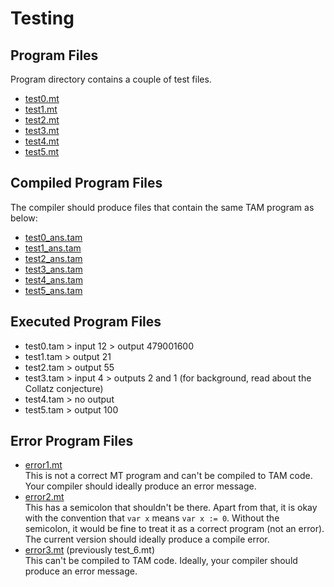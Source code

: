 # Testing

## Program Files
Program directory contains a couple of test files.

- [test0.mt](test0.mt)   
- [test1.mt](test1.mt)   
- [test2.mt](test2.mt)   
- [test3.mt](test3.mt)   
- [test4.mt](test4.mt)   
- [test5.mt](test5.mt)   

## Compiled Program Files
The compiler should produce files that contain the same TAM program as below:

- [test0_ans.tam](test0_ans.tam) 
- [test1_ans.tam](test1_ans.tam) 
- [test2_ans.tam](test2_ans.tam) 
- [test3_ans.tam](test3_ans.tam)   
- [test4_ans.tam](test4_ans.tam)  
- [test5_ans.tam](test5_ans.tam)   

## Executed Program Files
- test0.tam > input 12 > output 479001600
- test1.tam > output 21
- test2.tam > output 55
- test3.tam > input 4 > outputs 2 and 1 (for background, read about the Collatz conjecture)
- test4.tam > no output 
- test5.tam > output 100

## Error Program Files
- [error1.mt](error1.mt)   
This is not a correct MT program and can't be compiled to TAM code. Your compiler should ideally produce an error message.
- [error2.mt](error2.mt)   
This has a semicolon that shouldn't be there. Apart from that, it is okay with the convention that `var x` means `var x := 0`. Without the semicolon, it would be fine to treat it as a correct program (not an error). The current version should ideally produce a compile error.
- [error3.mt](error3.mt) (previously test_6.mt)   
This can't be compiled to TAM code. Ideally, your compiler should produce an error message.



